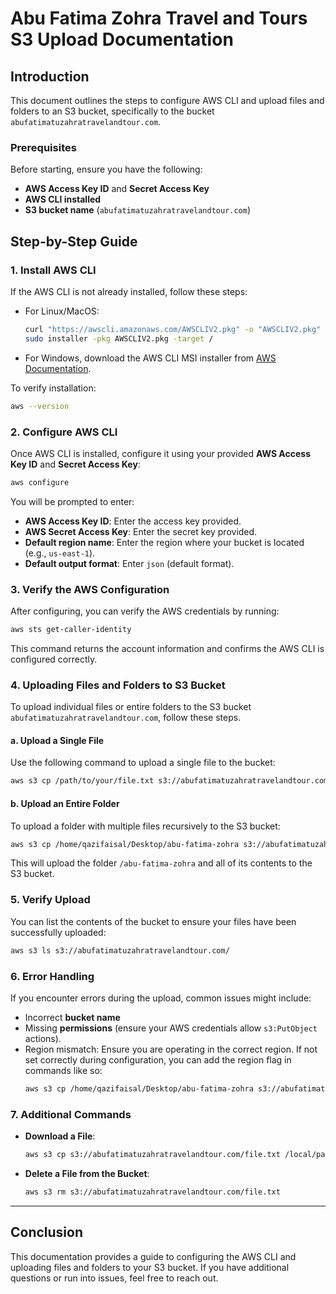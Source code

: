 
# Abu Fatima Zohra Travel and Tours S3 Upload Documentation

## Introduction
This document outlines the steps to configure AWS CLI and upload files and folders to an S3 bucket, specifically to the bucket `abufatimatuzahratravelandtour.com`.

### Prerequisites
Before starting, ensure you have the following:
- **AWS Access Key ID** and **Secret Access Key**
- **AWS CLI installed**
- **S3 bucket name** (`abufatimatuzahratravelandtour.com`)

## Step-by-Step Guide

### 1. Install AWS CLI
If the AWS CLI is not already installed, follow these steps:

- For Linux/MacOS:
  ```bash
  curl "https://awscli.amazonaws.com/AWSCLIV2.pkg" -o "AWSCLIV2.pkg"
  sudo installer -pkg AWSCLIV2.pkg -target /
  ```

- For Windows, download the AWS CLI MSI installer from [AWS Documentation](https://docs.aws.amazon.com/cli/latest/userguide/getting-started-install.html).

To verify installation:
```bash
aws --version
```

### 2. Configure AWS CLI
Once AWS CLI is installed, configure it using your provided **AWS Access Key ID** and **Secret Access Key**:

```bash
aws configure
```

You will be prompted to enter:
- **AWS Access Key ID**: Enter the access key provided.
- **AWS Secret Access Key**: Enter the secret key provided.
- **Default region name**: Enter the region where your bucket is located (e.g., `us-east-1`).
- **Default output format**: Enter `json` (default format).

### 3. Verify the AWS Configuration
After configuring, you can verify the AWS credentials by running:

```bash
aws sts get-caller-identity
```

This command returns the account information and confirms the AWS CLI is configured correctly.

### 4. Uploading Files and Folders to S3 Bucket

To upload individual files or entire folders to the S3 bucket `abufatimatuzahratravelandtour.com`, follow these steps.

#### a. Upload a Single File
Use the following command to upload a single file to the bucket:

```bash
aws s3 cp /path/to/your/file.txt s3://abufatimatuzahratravelandtour.com/
```

#### b. Upload an Entire Folder
To upload a folder with multiple files recursively to the S3 bucket:

```bash
aws s3 cp /home/qazifaisal/Desktop/abu-fatima-zohra s3://abufatimatuzahratravelandtour.com/ --recursive
```
This will upload the folder `/abu-fatima-zohra` and all of its contents to the S3 bucket.

### 5. Verify Upload
You can list the contents of the bucket to ensure your files have been successfully uploaded:

```bash
aws s3 ls s3://abufatimatuzahratravelandtour.com/
```

### 6. Error Handling
If you encounter errors during the upload, common issues might include:
- Incorrect **bucket name**
- Missing **permissions** (ensure your AWS credentials allow `s3:PutObject` actions).
- Region mismatch: Ensure you are operating in the correct region. If not set correctly during configuration, you can add the region flag in commands like so:
  ```bash
  aws s3 cp /home/qazifaisal/Desktop/abu-fatima-zohra s3://abufatimatuzahratravelandtour.com/ --recursive --region us-east-1
  ```

### 7. Additional Commands
- **Download a File**:
  ```bash
  aws s3 cp s3://abufatimatuzahratravelandtour.com/file.txt /local/path/file.txt
  ```
  
- **Delete a File from the Bucket**:
  ```bash
  aws s3 rm s3://abufatimatuzahratravelandtour.com/file.txt
  ```

---

## Conclusion
This documentation provides a guide to configuring the AWS CLI and uploading files and folders to your S3 bucket. If you have additional questions or run into issues, feel free to reach out.
